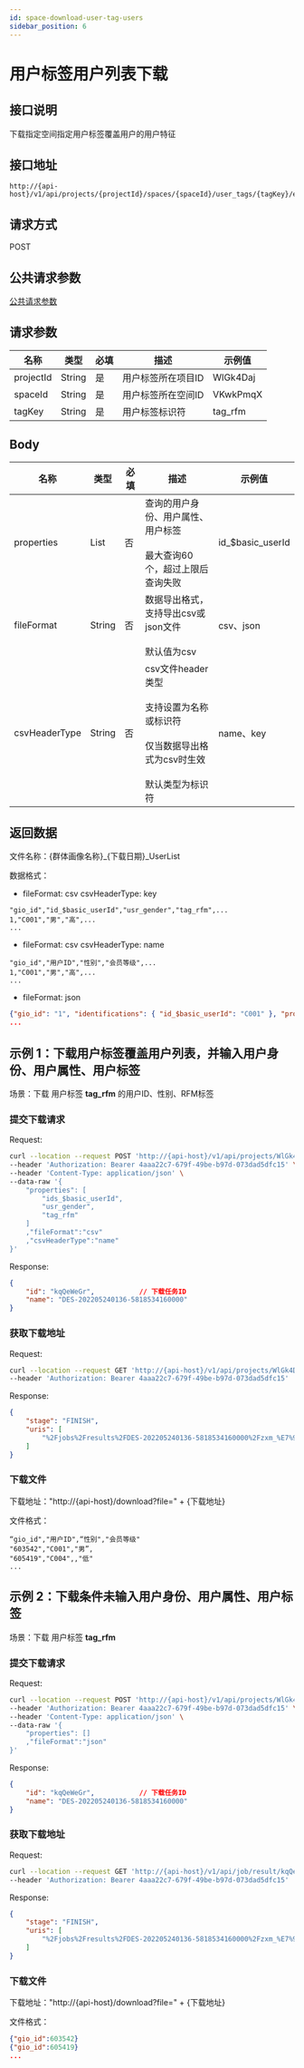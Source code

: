 ```yaml
---
id: space-download-user-tag-users
sidebar_position: 6
---
```


# 用户标签用户列表下载

## 接口说明

下载指定空间指定用户标签覆盖用户的用户特征

## 接口地址

```
http://{api-host}/v1/api/projects/{projectId}/spaces/{spaceId}/user_tags/{tagKey}/export_jobs
```

## 请求方式

POST

## 公共请求参数

[公共请求参数](../../open-api#公共请求参数)

## 请求参数

| 名称      | 类型   | 必填 | 描述                 | 示例值        |
| --------- | ------ | ---- | -------------------- | ------------- |
| projectId  | String | 是   | 用户标签所在项目ID | WlGk4Daj |
| spaceId  | String | 是   | 用户标签所在空间ID | VKwkPmqX 
| tagKey | String | 是   | 用户标签标识符 | tag_rfm |

## Body

| 名称      | 类型   | 必填 | 描述                 | 示例值        |
| --------- | ------ | ---- | -------------------- | ------------- |
| properties | List | 否 | 查询的用户身份、用户属性、用户标签<br></br>最大查询60个，超过上限后查询失败 | id_$basic_userId |
| fileFormat | String | 否 | 数据导出格式，支持导出csv或json文件<br></br>默认值为csv | csv、json |
| csvHeaderType | String | 否 | csv文件header类型<br></br>支持设置为名称或标识符<br></br>仅当数据导出格式为csv时生效<br></br>默认类型为标识符 | name、key |

## 返回数据

文件名称：{群体画像名称}_{下载日期}_UserList

数据格式：

- fileFormat: csv  csvHeaderType: key

```csv
"gio_id","id_$basic_userId","usr_gender","tag_rfm",...
1,"C001","男","高",...
...
```

- fileFormat: csv  csvHeaderType: name

```csv
"gio_id","用户ID","性别","会员等级",...
1,"C001","男","高",...
...
```

- fileFormat: json

```json
{"gio_id": "1", "identifications": { "id_$basic_userId": "C001" }, "properties": { "usr_gender":"男", "tag_rfm": "高",... } }
...
```

## 示例 1：下载用户标签覆盖用户列表，并输入用户身份、用户属性、用户标签

场景：下载 用户标签 **tag_rfm** 的用户ID、性别、RFM标签

### 提交下载请求

Request:

```bash
curl --location --request POST 'http://{api-host}/v1/api/projects/WlGk4Daj/spaces/VKwkPmqX/user_tags/tag_rfm/export_jobs' \
--header 'Authorization: Bearer 4aaa22c7-679f-49be-b97d-073dad5dfc15' \
--header 'Content-Type: application/json' \
--data-raw '{
    "properties": [
        "ids_$basic_userId",
        "usr_gender",
        "tag_rfm"
    ]
    ,"fileFormat":"csv"
    ,"csvHeaderType":"name"
}'
```

Response:


```json
{
    "id": "kqQeWeGr",           // 下载任务ID
    "name": "DES-202205240136-5818534160000"
}
```

### 获取下载地址

Request:

```bash
curl --location --request GET 'http://{api-host}/v1/api/projects/WlGk4Daj/job/result/kqQeWeGr' \
--header 'Authorization: Bearer 4aaa22c7-679f-49be-b97d-073dad5dfc15'
```

Response:

```json
{
    "stage": "FINISH",
    "uris": [
        "%2Fjobs%2Fresults%2FDES-202205240136-5818534160000%2Fzxm_%E7%94%A8%E6%88%B7_%E5%AD%97%E7%AC%A6%E4%B8%B2_%E5%8A%A0%E5%AF%86_2022-04-26_UserList.csv"   // 下载地址
    ]
}
```

### 下载文件

下载地址："http://{api-host}/download?file=" + {下载地址}

文件格式：

```csv
“gio_id","用户ID",“性别","会员等级"
"603542","C001","男”,
"605419","C004",,"低"
...
```

## 示例 2：下载条件未输入用户身份、用户属性、用户标签

场景：下载 用户标签 **tag_rfm**

### 提交下载请求

Request:

```bash
curl --location --request POST 'http://{api-host}/v1/api/projects/WlGk4Daj/spaces/VKwkPmqX/user_tags/tag_rfm/export_jobs' \
--header 'Authorization: Bearer 4aaa22c7-679f-49be-b97d-073dad5dfc15' \
--header 'Content-Type: application/json' \
--data-raw '{
    "properties": []
    ,"fileFormat":"json"
}'
```

Response:


```json
{
    "id": "kqQeWeGr",           // 下载任务ID
    "name": "DES-202205240136-5818534160000"
}
```

### 获取下载地址

Request:

```bash
curl --location --request GET 'http://{api-host}/v1/api/job/result/kqQeWeGr' \
--header 'Authorization: Bearer 4aaa22c7-679f-49be-b97d-073dad5dfc15'
```

Response:

```json
{
    "stage": "FINISH",
    "uris": [
        "%2Fjobs%2Fresults%2FDES-202205240136-5818534160000%2Fzxm_%E7%94%A8%E6%88%B7_%E5%AD%97%E7%AC%A6%E4%B8%B2_%E5%8A%A0%E5%AF%86_2022-04-26_UserList.json"   // 下载地址
    ]
}
```

### 下载文件

下载地址："http://{api-host}/download?file=" + {下载地址}

文件格式：

```json
{"gio_id":603542}
{"gio_id":605419}
...
```